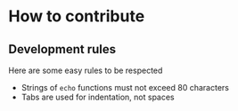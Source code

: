 # How to contribute

## Development rules
Here are some easy rules to be respected

* Strings of `echo` functions must not exceed 80 characters
* Tabs are used for indentation, not spaces
